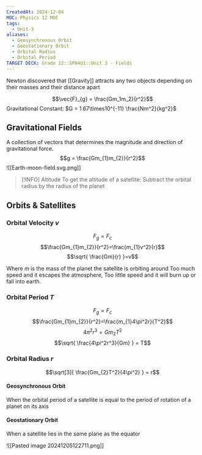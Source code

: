 ```yaml
---
CreatedAt: 2024-12-04
MOC: Physics 12 MOC
tags:
  - Unit-3
aliases:
  - Geosynchronous Orbit
  - Geostationary Orbit
  - Orbital Radius
  - Orbital Period
TARGET DECK: Grade 12::SPH4U1::Unit 3 - Fields
---
```

Newton discovered that [[Gravity]] attracts any two objects depending on their masses and their distance apart

$$\vec{F}_{g} = \frac{Gm_1m_2}{r^2}$$Gravitational Constant: $G = 1.67\times10^{-11} \frac{Nm^2}{kg^2}$


## Gravitational Fields
A collection of vectors that determines the magnitude and direction of gravitational force.
$$g = \frac{Gm_{1}m_{2}}{r^2}$$
![[Earth-moon-field.svg.png]]

> [!INFO] Altitude
> To get the altitude of a satellite:
> Subtract the orbital radius by the radius of the planet

## Orbits & Satellites
### Orbital Velocity $v$
$$F_{g} = F_{c}$$
$$\frac{Gm_{1}m_{2}}{r^2}=\frac{m_{1}v^2}{r}$$
$$\sqrt{ \frac{Gm}{r} }=v$$

Where $m$ is the mass of the planet the satellite is orbiting around
Too much speed and it escapes the atmosphere, Too little speed and it will burn up or fall into earth.

### Orbital Period $T$
$$F_{g} = F_{c}$$
$$\frac{Gm_{1}m_{2}}{r^2}=\frac{m_{1}4\pi^2r}{T^2}$$
$$4\pi^2r^3 = Gm_{2}T^2$$
$$\sqrt{ \frac{4\pi^2r^3}{Gm} } = T$$
### Orbital Radius $r$
$$\sqrt[3]{ \frac{Gm_{2}T^2}{4\pi^2} } = r$$
#### Geosynchronous Orbit
When the orbital period of a satellite is equal to the period of rotation of a planet on its axis

#### Geostationary Orbit
When a satellite lies in the same plane as the equator

![[Pasted image 20241205122711.png]]